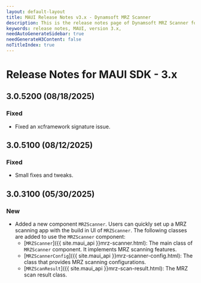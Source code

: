 ```yaml
---
layout: default-layout
title: MAUI Release Notes v3.x - Dynamsoft MRZ Scanner
description: This is the release notes page of Dynamsoft MRZ Scanner for MAUI SDK v3.x.
keywords: release notes, MAUI, version 3.x,
needAutoGenerateSidebar: true
needGenerateH3Content: false
noTitleIndex: true
---
```


# Release Notes for MAUI SDK - 3.x

## 3.0.5200 (08/18/2025)

### Fixed

- Fixed an xcframework signature issue.

## 3.0.5100 (08/12/2025)

### Fixed

- Small fixes and tweaks.

## 3.0.3100 (05/30/2025)

### New

- Added a new component `MRZScanner`. Users can quickly set up a MRZ scanning app with the build in UI of `MRZScanner`. The following classes are added to use the `MRZScanner` component:
  - [`MRZScanner`]({{ site.maui_api }}mrz-scanner.html): The main class of `MRZScanner` component. It implements MRZ scanning features.
  - [`MRZScannerConfig`]({{ site.maui_api }}mrz-scanner-config.html): The class that provides MRZ scanning configurations.
  - [`MRZScanResult`]({{ site.maui_api }}mrz-scan-result.html): The MRZ scan result class.
